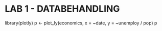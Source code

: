 # LAB 1 - DATABEHANDLING

library(plotly)
p <- plot_ly(economics, x = ~date, y = ~unemploy / pop)
p
